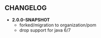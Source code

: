 ## CHANGELOG

* **2.0.0-SNAPSHOT**
  - forked/migration to organization/pom
  - drop support for java 6/7
